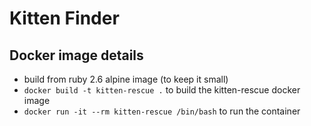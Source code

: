 # Kitten Finder

## Docker image details

 - build from ruby 2.6 alpine image (to keep it small)
 - `docker build -t kitten-rescue .` to build the kitten-rescue docker image
 - `docker run -it --rm kitten-rescue /bin/bash` to run the container

